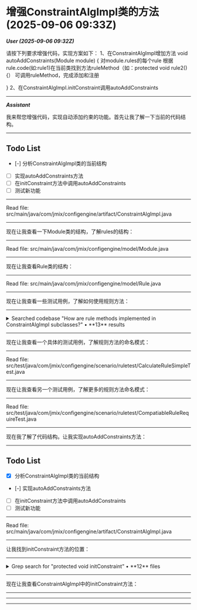 <!-- Generated by SpecStory -->

# 增强ConstraintAlgImpl类的方法 (2025-09-06 09:33Z)

_**User (2025-09-06 09:32Z)**_

请按下列要求增强代码，实现方案如下：
1、在ConstraintAlgImpl增加方法
void autoAddConstraints(Module module) {
	对module.rules的每个rule 
		根据rule.code(如:rule1)在当前类找到方法ruleMethod（如：protected void rule2() {）
		可调用ruleMethod，完成添加和注册

}
2、在ConstraintAlgImpl.initConstraint调用autoAddConstraints

---

_**Assistant**_

我来帮您增强代码，实现自动添加约束的功能。首先让我了解一下当前的代码结构。


---

## Todo List

- [-] 分析ConstraintAlgImpl类的当前结构
- [ ] 实现autoAddConstraints方法
- [ ] 在initConstraint方法中调用autoAddConstraints
- [ ] 测试新功能

---

Read file: src/main/java/com/jmix/configengine/artifact/ConstraintAlgImpl.java

---

现在让我查看一下Module类的结构，了解rules的结构：


---

Read file: src/main/java/com/jmix/configengine/model/Module.java

---

现在让我查看Rule类的结构：


---

Read file: src/main/java/com/jmix/configengine/model/Rule.java

---

现在让我查看一些测试用例，了解如何使用规则方法：


---

<details>
                <summary>Searched codebase "How are rule methods implemented in ConstraintAlgImpl subclasses?" • **13** results</summary>
            
| File | Lines |
|------|-------|
| `src/test/java/com/jmix/configengine/scenario/ruletest/CalculateRuleSimpleTest.java` | Lundefined-60 |
| `src/test/java/com/jmix/configengine/scenario/base/ModuleGenneratorByAnno.java` | L237-272 |
| `src/test/java/com/jmix/configengine/scenario/ruletest/CalculateRuleIfThenTest.java` | Lundefined-36 |
| `src/test/java/com/jmix/configengine/scenario/autoruletest/AnnotationRuleTest.java` | Lundefined-65 |
| `src/test/java/com/jmix/configengine/scenario/ruletest/CompatiableRuleRequireTest.java` | L22-53 |
| `src/test/java/com/jmix/configengine/scenario/base/modeltool/ModelHelper.java` | L306-354 |
| `src/test/java/com/jmix/configengine/scenario/ruletest/MyTShirtTest.java` | Lundefined-55 |
| `src/test/java/com/jmix/configengine/scenario/tshirt/ModuleAlgArtifactGeneratorBaseTest.java` | L44-87 |
| `src/test/java/com/jmix/configengine/scenario/ruletest/CompatiableRuleCodependentTest.java` | Lundefined-25 |
| `src/test/java/com/jmix/configengine/scenario/hello/HelloConstraint.java` | Lundefined-47 |
| `src/test/java/com/jmix/configengine/artifact/ModuleAlgArtifactGeneratorTest.java` | L495-518 |
| `src/test/java/com/jmix/configengine/scenario/ruletest/CompatiableRuleIncompatibleTest.java` | Lundefined-25 |
| `src/test/java/com/jmix/configengine/scenario/base/ModuleSecnarioTestBase.java` | Lundefined-62 |

</details>

---

现在让我查看一个具体的测试用例，了解规则方法的命名模式：


---

Read file: src/test/java/com/jmix/configengine/scenario/ruletest/CalculateRuleSimpleTest.java

---

现在让我查看另一个测试用例，了解更多的规则方法命名模式：


---

Read file: src/test/java/com/jmix/configengine/scenario/ruletest/CompatiableRuleRequireTest.java

---

现在我了解了代码结构。让我实现autoAddConstraints方法：


---

## Todo List

- [x] 分析ConstraintAlgImpl类的当前结构
- [-] 实现autoAddConstraints方法
- [ ] 在initConstraint方法中调用autoAddConstraints
- [ ] 测试新功能

---

Read file: src/main/java/com/jmix/configengine/artifact/ConstraintAlgImpl.java

---

让我找到initConstraint方法的位置：


---

<details>
            <summary>Grep search for "protected void initConstraint" • **12** files</summary>
        
| File | Line | Match |
|------|------|-------|
| `file:///d%3A/01.code/mygithub/jmixconfigengine/src/test/java/com/jmix/configengine/scenario/ruletest/ParaIsHiddenTest.java` | L42 | `protected void initConstraint() {` |
| `file:///d%3A/01.code/mygithub/jmixconfigengine/src/test/java/com/jmix/configengine/scenario/ruletest/ParaIntegerTest.java` | L36 | `protected void initConstraint() {` |
| `file:///d%3A/01.code/mygithub/jmixconfigengine/src/test/java/com/jmix/configengine/scenario/ruletest/MyTShirtTest.java` | L29 | `protected void initConstraint() {` |
| `file:///d%3A/01.code/mygithub/jmixconfigengine/src/test/java/com/jmix/configengine/scenario/ruletest/CompatiableRuleRequireTest.java` | L38 | `protected void initConstraint() {` |
| `file:///d%3A/01.code/mygithub/jmixconfigengine/src/test/java/com/jmix/configengine/scenario/ruletest/CompatiableRuleRequireTest.java` | L54 | `protected void initConstraint2() {` |
| `file:///d%3A/01.code/mygithub/jmixconfigengine/src/test/java/com/jmix/configengine/scenario/ruletest/CompatiableRuleIncompatibleTest.java` | L35 | `protected void initConstraint() {` |
| `file:///d%3A/01.code/mygithub/jmixconfigengine/src/test/java/com/jmix/configengine/scenario/ruletest/CompatiableRuleCodependentTest.java` | L35 | `protected void initConstraint() {` |
| `file:///d%3A/01.code/mygithub/jmixconfigengine/src/test/java/com/jmix/configengine/scenario/ruletest/CalculateRuleSimpleTest.java` | L28 | `protected void initConstraint() {` |
| `file:///d%3A/01.code/mygithub/jmixconfigengine/src/test/java/com/jmix/configengine/scenario/ruletest/CalculateRuleIfThenTest.java` | L34 | `protected void initConstraint() {` |
| `file:///d%3A/01.code/mygithub/jmixconfigengine/src/test/java/com/jmix/configengine/scenario/hello/HelloConstraint.java` | L38 | `protected void initConstraint() {` |
| `file:///d%3A/01.code/mygithub/jmixconfigengine/src/test/java/com/jmix/configengine/scenario/autoruletest/InjectCompatiableRuleTest.java` | L26 | `protected void initConstraint() {` |
| `file:///d%3A/01.code/mygithub/jmixconfigengine/src/main/java/com/jmix/configengine/artifact/ConstraintAlgImpl.java` | L167 | `protected void initConstraint(){` |
| `file:///d%3A/01.code/mygithub/jmixconfigengine/src/test/java/com/jmix/configengine/scenario/ruletest/ParaIsHiddenTest.java` | L42 | `protected void initConstraint() {` |

</details>

---

现在让我查看ConstraintAlgImpl中的initConstraint方法：


---



---



---

